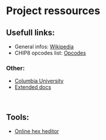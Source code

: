 # Project ressources

## Usefull links:

- General infos: [Wikipedia](https://en.wikipedia.org/wiki/CHIP-8)
- CHIP8 opcodes list: [Opcodes](http://johnearnest.github.io/Octo/docs/chip8ref.pdf)

### Other:
- [Columbia University](http://www.cs.columbia.edu/~sedwards/classes/2016/4840-spring/designs/Chip8.pdf)
- [Extended docs](http://devernay.free.fr/hacks/chip8/C8TECH10.HTM)

<br />

## Tools:

- [Online hex heditor](https://hexed.it/)